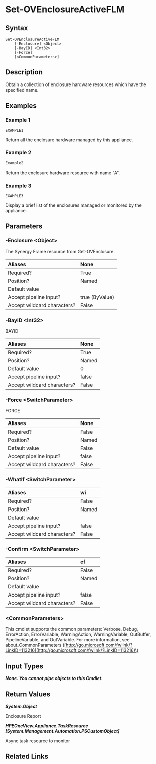 ﻿---
description: Power reset Enclosure component.
---

# Set-OVEnclosureActiveFLM

## Syntax

```text
Set-OVEnclosureActiveFLM
    [-Enclosure] <Object>
    [-BayID] <Int32>
    [-Force]
    [<CommonParameters>]
```

## Description

Obtain a collection of enclosure hardware resources which have the specified name.

## Examples

###  Example 1 

```text
EXAMPLE1
```

Return all the enclosure hardware managed by this appliance.

###  Example 2 

```text
Example2
```

Return the enclosure hardware resource with name "A".

###  Example 3 

```text
EXAMPLE3
```

Display a brief list of the enclosures managed or monitored by the appliance.

## Parameters

### -Enclosure &lt;Object&gt;

The Synergy Frame resource from Get-OVEnclosure.

| Aliases | None |
| :--- | :--- |
| Required? | True |
| Position? | Named |
| Default value |  |
| Accept pipeline input? | true (ByValue) |
| Accept wildcard characters? | False |

### -BayID &lt;Int32&gt;

BAYID

| Aliases | None |
| :--- | :--- |
| Required? | True |
| Position? | Named |
| Default value | 0 |
| Accept pipeline input? | false |
| Accept wildcard characters? | False |

### -Force &lt;SwitchParameter&gt;

FORCE

| Aliases | None |
| :--- | :--- |
| Required? | False |
| Position? | Named |
| Default value | False |
| Accept pipeline input? | false |
| Accept wildcard characters? | False |

### -WhatIf &lt;SwitchParameter&gt;



| Aliases | wi |
| :--- | :--- |
| Required? | False |
| Position? | Named |
| Default value |  |
| Accept pipeline input? | false |
| Accept wildcard characters? | False |

### -Confirm &lt;SwitchParameter&gt;



| Aliases | cf |
| :--- | :--- |
| Required? | False |
| Position? | Named |
| Default value |  |
| Accept pipeline input? | false |
| Accept wildcard characters? | False |

### &lt;CommonParameters&gt;

This cmdlet supports the common parameters: Verbose, Debug, ErrorAction, ErrorVariable, WarningAction, WarningVariable, OutBuffer, PipelineVariable, and OutVariable. For more information, see about\_CommonParameters \([http://go.microsoft.com/fwlink/?LinkID=113216](http://go.microsoft.com/fwlink/?LinkID=113216)\)

## Input Types

_**None.  You cannot pipe objects to this Cmdlet.**_

## Return Values

_**System.Object**_

Enclosure Report

_**HPEOneView.Appliance.TaskResource [System.Management.Automation.PSCustomObject]**_

Async task resource to monitor

## Related Links

